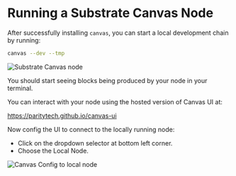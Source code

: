 Running a Substrate Canvas Node
===

After successfully installing `canvas`, you can start a local development chain by running:

```bash
canvas --dev --tmp
```

![Substrate Canvas node](assets/start-canvas-node.png)

You should start seeing blocks being produced by your node in your terminal.

You can interact with your node using the hosted version of Canvas UI at:

https://paritytech.github.io/canvas-ui

Now config the UI to connect to the locally running node:

- Click on the dropdown selector at bottom left corner.
- Choose the Local Node.

![Canvas Config to local node](assets/canvas-connect-to-local.png)
